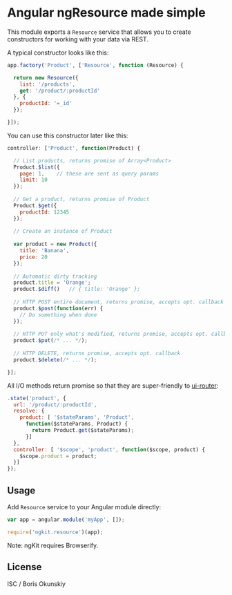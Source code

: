 # Angular ngResource made simple

This module exports a `Resource` service that allows you to create
constructors for working with your data via REST.

A typical constructor looks like this:

```js
app.factory('Product', ['Resource', function (Resource) {

  return new Resource({
    list: '/products',
    get: '/product/:productId'
  }, {
    productId: '=_id'
  });

}]);
```

You can use this constructor later like this:

```js
controller: ['Product', function(Product) {

  // List products, returns promise of Array<Product>
  Product.$list({
    page: 1,    // these are sent as query params
    limit: 10
  });
  
  // Get a product, returns promise of Product
  Product.$get({
    productId: 12345
  });
  
  // Create an instance of Product
  
  var product = new Product({
    title: 'Banana',
    price: 20
  });
  
  // Automatic dirty tracking
  product.title = 'Orange';
  product.$diff()   // { title: 'Orange' };
  
  // HTTP POST entire document, returns promise, accepts opt. callback
  product.$post(function(err) {
    // Do something when done
  });
  
  // HTTP PUT only what's modified, returns promise, accepts opt. callback
  product.$put(/* ... */);
  
  // HTTP DELETE, returns promise, accepts opt. callback
  product.$delete(/* ... */);

}];
```

All I/O methods return promise so that they are super-friendly to
[ui-router](https://github.com/angular-ui/ui-router):

```js
.state('product', {
  url: '/product/:productId',
  resolve: {
    product: [ '$stateParams', 'Product',
      function($stateParams, Product) {
        return Product.get($stateParams);
      }]
  },
  controller: [ '$scope', 'product', function($scope, product) {
    $scope.product = product;
  }]
});
```

## Usage

Add `Resource` service to your Angular module directly:

```js
var app = angular.module('myApp', []);

require('ngkit.resource')(app);
```

Note: ngKit requires Browserify.

## License

ISC / Boris Okunskiy
